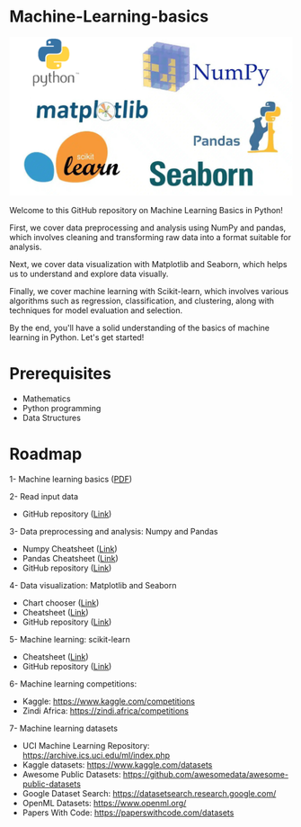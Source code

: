 # Machine-Learning-basics

![Machine-Learning-basics](https://github.com/SamBelkacem/Machine-Learning-basics/blob/main/Image.jpg)

Welcome to this GitHub repository on Machine Learning Basics in Python! 

First, we cover data preprocessing and analysis using NumPy and pandas, which involves cleaning and transforming raw data into a format suitable for analysis.

Next, we cover data visualization with Matplotlib and Seaborn, which helps us to understand and explore data visually.

Finally, we cover machine learning with Scikit-learn, which involves various algorithms such as regression, classification, and clustering, along with techniques for model evaluation and selection.

By the end, you'll have a solid understanding of the basics of machine learning in Python. Let's get started!

# Prerequisites

  - Mathematics
  - Python programming 
  - Data Structures

# Roadmap
1- Machine learning basics ([PDF](https://courses.edx.org/asset-v1:ColumbiaX+CSMM.101x+1T2017+type@asset+block@AI_edx_ml_5.1intro.pdf))

2- Read input data

  - GitHub repository ([Link](https://github.com/tirthajyoti/Machine-Learning-with-Python/blob/master/Pandas%20and%20Numpy/Read_data_various_sources/How%20to%20read%20various%20sources%20in%20a%20DataFrame.ipynb))

3- Data preprocessing and analysis: Numpy and Pandas

  - Numpy Cheatsheet ([Link](https://github.com/SamBelkacem/AI-ML-cheatsheets/blob/main/03-%20Python/5-%20Numpy%20cheatsheet.pdf))
  - Pandas Cheatsheet ([Link](https://github.com/SamBelkacem/AI-ML-cheatsheets/blob/main/03-%20Python/6-%20Pandas%20cheatsheet%201.pdf))
  - GitHub repository ([Link](https://github.com/tirthajyoti/Machine-Learning-with-Python/blob/master/Pandas%20and%20Numpy/Numpy_Pandas_Quick.ipynb))

4- Data visualization: Matplotlib and Seaborn

  - Chart chooser ([Link](https://github.com/SamBelkacem/AI-ML-cheatsheets/blob/main/09-%20Data%20visualization/4-%20The%20chart%20chooser.pdf))
  - Cheatsheet ([Link](https://github.com/SamBelkacem/AI-ML-cheatsheets/blob/main/03-%20Python/7-%20Matplotlib%20cheatsheet%202.pdf))
  - GitHub repository ([Link](https://github.com/tirthajyoti/Machine-Learning-with-Python/blob/master/Pandas%20and%20Numpy/Matplotlib_Seaborn_basics.ipynb))

5- Machine learning: scikit-learn

  - Cheatsheet ([Link](https://github.com/SamBelkacem/AI-ML-cheatsheets/blob/main/03-%20Python/8-%20Scikit-Learn%20cheatsheet.pdf))
  - GitHub repository ([Link](https://github.com/jakevdp/sklearn_tutorial/tree/master/notebooks))

6- Machine learning competitions:

  - Kaggle: https://www.kaggle.com/competitions
  - Zindi Africa: https://zindi.africa/competitions

7- Machine learning datasets

  - UCI Machine Learning Repository: https://archive.ics.uci.edu/ml/index.php
  - Kaggle datasets: https://www.kaggle.com/datasets
  - Awesome Public Datasets: https://github.com/awesomedata/awesome-public-datasets
  - Google Dataset Search: https://datasetsearch.research.google.com/
  - OpenML Datasets: https://www.openml.org/
  - Papers With Code: https://paperswithcode.com/datasets
